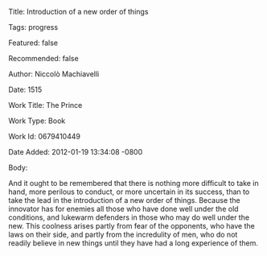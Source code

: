 Title:  Introduction of a new order of things

Tags:   progress

Featured: false

Recommended: false

Author: Niccolò Machiavelli

Date:   1515

Work Title: The Prince

Work Type: Book

Work Id: 0679410449

Date Added: 2012-01-19 13:34:08 -0800

Body: 

And it ought to be remembered that there is nothing more difficult to take in hand, more perilous to conduct, or more uncertain in its success, than to take the lead in the introduction of a new order of things. Because the innovator has for enemies all those who have done well under the old conditions, and lukewarm defenders in those who may do well under the new. This coolness arises partly from fear of the opponents, who have the laws on their side, and partly from the incredulity of men, who do not readily believe in new things until they have had a long experience of them. 

